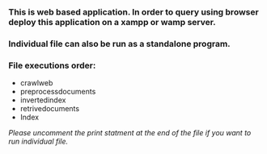 ### This is web based application. In order to query using browser deploy this application on a xampp or wamp server.

### Individual file can also be run as a standalone program.

### File executions order:
* crawlweb
* preprocessdocuments
* invertedindex
* retrivedocuments
* Index

*Please uncomment the print statment at the end of the file if you want to run individual file.*